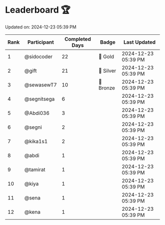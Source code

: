 # Leaderboard 🏆

Updated on: 2024-12-23 05:39 PM

| Rank | Participant       | Completed Days | Badge      | Last Updated         |
|------|-------------------|----------------|------------|----------------------|
| 1    | @sidocoder        | 22             | 🏅 Gold     | 2024-12-23 05:39 PM |
| 2    | @gift             | 21             | 🥈 Silver   | 2024-12-23 05:39 PM |
| 3    | @sewasewT7        | 10             | 🥉 Bronze   | 2024-12-23 05:39 PM |
| 4    | @segnitsega       | 6              |            | 2024-12-23 05:39 PM |
| 5    | @Abdi036          | 3              |            | 2024-12-23 05:39 PM |
| 6    | @segni            | 2              |            | 2024-12-23 05:39 PM |
| 7    | @kika1s1          | 2              |            | 2024-12-23 05:39 PM |
| 8    | @abdi             | 1              |            | 2024-12-23 05:39 PM |
| 9    | @tamirat          | 1              |            | 2024-12-23 05:39 PM |
| 10   | @kiya             | 1              |            | 2024-12-23 05:39 PM |
| 11   | @sena             | 1              |            | 2024-12-23 05:39 PM |
| 12   | @kena             | 1              |            | 2024-12-23 05:39 PM |
